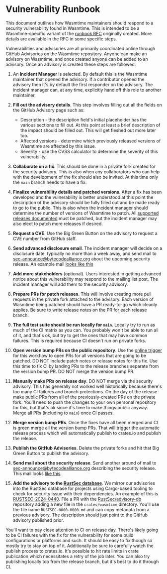 # Vulnerability Runbook

This document outlines how Wasmtime maintainers should respond to a security
vulnerability found in Wasmtime. This is intended to be a Wasmtime-specific
variant of the [runbook
RFC](https://github.com/bytecodealliance/rfcs/blob/main/accepted/vulnerability-response-runbook.md)
originally created. More details are available in the RFC in some specific steps.

Vulnerabilities and advisories are all primarily coordinated online through
GitHub Advisories on the Wasmtime repository. Anyone can make an advisory on
Wasmtime, and once created anyone can be added to an advisory. Once an advisory
is created these steps are followed:

1. An **Incident Manager** is selected. By default this is the Wasmtime
   maintainer that opened the advisory. If a contributor opened the advisory
   then it's by default the first responder on the advisory. The incident
   manager can, at any time, explicitly hand off this role to another
   maintainer.

2. **Fill out the advisory details**. This step involves filling out all the
   fields on the GitHub Advisory page such as:

   * Description - the description field's initial placeholder has the various
     sections to fill out. At this point at least a brief description of the
     impact should be filled out. This will get fleshed out more later too.
   * Affected versions - determine which previously released versions of
     Wasmtime are affected by this issue.
   * Severity - use the CVSS calculator to determine the severity of this
     vulnerability.

3. **Collaborate on a fix**. This should be done in a private fork created for
   the security advisory. This is also when any collaborators who can help with
   the development of the fix should also be invited. At this time only the
   `main` branch needs to have a fix.

4. **Finalize vulnerability details and patched versions**. After a fix has been
   developed and the vulnerability is better understood at this point the
   description of the advisory should be fully filled out and be made ready to
   go to the public. This is also when the incident manager should determine the
   number of versions of Wasmtime to patch. All [supported releases
   documented](./stability-release.md) must be patched, but the incident manager
   may also elect to patch more releases if desired.

5. **Request a CVE**. Use the Big Green Button on the advisory to request a CVE
   number from GitHub staff.

6. **Send advanced disclosure email**. The incident manager will decide on a
   disclosure date, typically no more than a week away, and send mail to
   sec-announce@bytecodealliance.org about the upcoming security release. An
   example mail [looks like
   this](https://groups.google.com/a/bytecodealliance.org/g/sec-announce/c/7SjEU_qSE4U/m/Y6baLYkhAgAJ)

7. **Add more stakeholders** (optional). Users interested in getting advanced
   notice about this vulnerability may respond to the mailing list post. The
   incident manager will add them to the security advisory.

8. **Prepare PRs for patch releases**. This will involve creating more pull
   requests in the private fork attached to the advisory. Each version of
   Wasmtime being patched should have a PR ready-to-go which cleanly applies.
   Be sure to write release notes on the PR for each release branch.

9. **The full test suite should be run locally for `main`**. Locally try to run
   as much of the CI matrix as you can. You probably won't be able to run all of
   it, and that's ok, but try to get the ones that may have common failures.
   This is required because CI doesn't run on private forks.

10. **Open version bump PRs on the public repository**. Use the [online trigger]
    for this workflow to open PRs for all versions that are going to be patched.
    DO NOT include patch notes or release notes for this fix. Use this time to
    fix CI by landing PRs to the release branches separate from the version bump
    PR. DO NOT merge the version bump PR.

[online trigger]: https://github.com/bytecodealliance/wasmtime/actions/workflows/release-process.yml

11. **Manually make PRs on release day**. DO NOT merge via the security
    advisory. This has generally not worked well historically because there's
    too many CI failures and branch protections. On the day of the release make
    public PRs from all of the previously-created PRs on the private fork.
    You'll need to push the changes to your own personal repository for this,
    but that's ok since it's time to make things public anyway. Merge all PRs
    (including to `main`) once CI passes.

12. **Merge version bump PRs**. Once the fixes have all been merged and CI is
    green merge all the version bump PRs. That will trigger the automatic
    release process which will automatically publish to crates.io and publish
    the release.

13. **Publish the GitHub Advisories**. Delete the private forks and hit that Big
    Green Button to publish the advisory.

14. **Send mail about the security release**. Send another around of mail to
    sec-announce@bytecodealliance.org describing the security release. This mail
    looks [like
    this](https://groups.google.com/a/bytecodealliance.org/g/sec-announce/c/7SjEU_qSE4U/m/zjW9fWlcAAAJ).

14. **Add the advisory to the [RustSec
    database](https://github.com/rustsec/advisory-db)**. We mirror our
    advisories into the RustSec database for projects using Cargo-based tooling
    to check for security issue with their dependencies. An example of this is
    [RUSTSEC-2024-0440]. File a PR with the
    [RustSec/advisory-db](https://github.com/rustsec/advisory-db) repository
    adding a new file in the `crates/wasmtime` directory. You'll use the file
    name `RUSTSEC-0000-0000.md` and can copy metadata from a previous advisory.
    The description should just point to the GitHub advisory published prior.

[RUSTSEC-2024-0440]: https://github.com/rustsec/advisory-db/blob/4584ad9a5ea16ce196317cf4d3593e974fb4a8a1/crates/wasmtime/RUSTSEC-2024-0440.md

You'll want to pay close attention to CI on release day. There's likely going to
be CI failures with the fix for the vulnerability for some build configurations
or platforms and such. It should be easy to fix though so mostly try to stay on
top of it. Additionally be sure to carefully watch the publish process to
crates.io. It's possible to hit rate limits in crate publication which
necessitates a retry of the job later. You can also try publishing locally too
from the release branch, but it's best to do it through CI.
